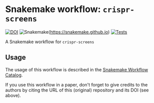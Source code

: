# Snakemake workflow: `crispr-screens`

[![DOI](https://zenodo.org/badge/DOI/10.5281/zenodo.10286662.svg)](https://doi.org/10.5281/zenodo.10286662)
![Snakemake](https://img.shields.io/badge/snakemake-≥6.3.0-brightgreen.svg)(https://snakemake.github.io)
[![Tests](https://github.com/niekwit/crispr-screens/actions/workflows/main.yml/badge.svg)](https://github.com/niekwit/crispr-screens/actions/workflows/main.yml)


A Snakemake workflow for `crispr-screens`


## Usage

The usage of this workflow is described in the [Snakemake Workflow Catalog](https://snakemake.github.io/snakemake-workflow-catalog/?usage=niekwit%2Fcrispr-screens).

If you use this workflow in a paper, don't forget to give credits to the authors by citing the URL of this (original) repository and its DOI (see above).

